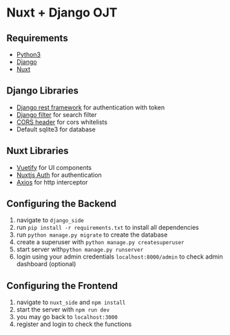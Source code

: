 # Nuxt + Django OJT

## Requirements
 - [Python3](https://www.python.org/)
 - [Django](https://pypi.org/project/Django/)
 - [Nuxt](https://nuxtjs.org/)
 
## Django Libraries
  - [Django rest framework](https://pypi.org/project/djangorestframework/) for authentication with token
  - [Django filter](https://pypi.org/project/django-filter/) for search filter
  - [CORS header](https://pypi.org/project/django-cors-headers/) for cors whitelists
  - Default sqlite3 for database
  
## Nuxt Libraries
  - [Vuetify](https://www.npmjs.com/package/vuetify) for UI components
  - [Nuxtjs Auth](https://www.npmjs.com/package/@nuxtjs/auth) for authentication
  - [Axios](https://www.npmjs.com/package/@nuxtjs/axios) for http interceptor
  
## Configuring the Backend
 1. navigate to `django_side`
 2. run `pip install -r requirements.txt` to install all dependencies
 3. run `python manage.py migrate` to create the database
 4. create a superuser with `python manage.py createsuperuser`
 5. start server with`python manage.py runserver`
 6. login using your admin credentials `localhost:8000/admin` to check admin dashboard (optional)
  
## Configuring the Frontend 
 1. navigate to `nuxt_side` and `npm install`
 2. start the server with `npm run dev`
 3. you may go back to `localhost:3000`
 4. register and login to check the functions
 

